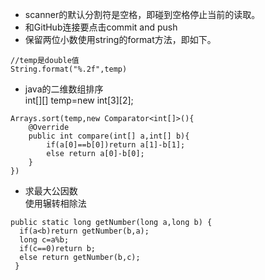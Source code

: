 - scanner的默认分割符是空格，即碰到空格停止当前的读取。  
- 和GitHub连接要点击commit and push  
- 保留两位小数使用string的format方法，即如下。
```
//temp是double值
String.format("%.2f",temp)
```
- java的二维数组排序  
int[][] temp=new int[3][2];
```
Arrays.sort(temp,new Comparator<int[]>(){
    @Override
    public int compare(int[] a,int[] b){
        if(a[0]==b[0])return a[1]-b[1];
        else return a[0]-b[0];
    }
})
```
- 求最大公因数  
使用辗转相除法  
```
public static long getNumber(long a,long b) {
  if(a<b)return getNumber(b,a);
  long c=a%b;
  if(c==0)return b;
  else return getNumber(b,c);
 }
```
